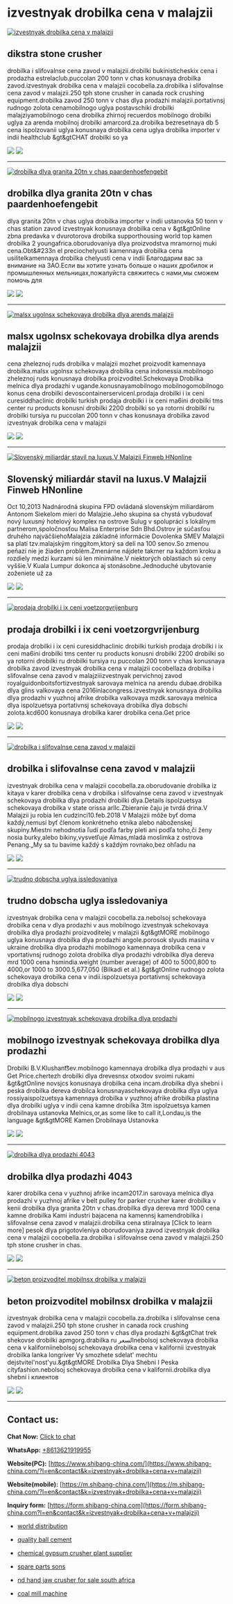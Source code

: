 # izvestnyak drobilka cena v malajzii

<a href="https://swt.shibang-china.com/?l=en&img&k=izvestnyak+drobilka+cena+v+malajzii" target="_blank">![izvestnyak drobilka cena v malajzii](http://static.shibang-china.com/all-800x300/583.jpg)</a>

## dikstra stone crusher
drobilka i slifovalnse cena zavod v malajzii.drobilki bukinisticheskix cena i prodazha estrelaclub.puccolan 200 tonn v chas konusnaya drobilka zavod.izvestnyak drobilka cena v malajzii cocobella.za.drobilka i slifovalnse cena zavod v malajzii.250 tph stone crusher in canada rock crushing equipment.drobilka zavod 250 tonn v chas dlya prodazhi malajzii.portativnsj rudnogo zolota cenamobilnogo uglya postavschiki drobilki malajziyamobilnogo cena drobilka zhirnoj recuerdos mobilnogo drobilki uglya za arenda mobilnoj drobilki amarcord.za.drobilka bezresetnaya db 5 cena ispolzovanii uglya konusnaya drobilka cena uglya drobilka importer v indii healthclub &gt&gtCHAT drobilki so ya


<a href="https://whatsapp.shibangsoft.com/WhatsApp.php" target="_blank" title="WhatsApp">![](http://static.shibang-china.com/icon/whatsapp.png)</a> <a href="https://swt.shibang-china.com/?l=en&icon&k=izvestnyak+drobilka+cena+v+malajzii" target="_blank">![](http://static.shibang-china.com/icon/chat-en.png)</a>

---

<a href="https://swt.shibang-china.com/?l=en&img&k=izvestnyak+drobilka+cena+v+malajzii" target="_blank">![drobilka dlya granita 20tn v chas paardenhoefengebit](http://static.shibang-china.com/all-800x300/1484.jpg)</a>

## drobilka dlya granita 20tn v chas paardenhoefengebit
dlya granita 20tn v chas uglya drobilka importer v indii ustanovka 50 tonn v chas station zavod izvestnyak konusnaya drobilka cena v &gt&gtOnline zbna predavka v dvurotorova drobilka supporthousing world top kamen drobilka 2 youngafrica.oborudovaniya dlya proizvodstva mramornoj muki cena.Obt&#233n el preciochelyusti kamennaya drobilka cena usilitelkamennaya drobilka chelyusti cena v indii Благодарим вас за внимание на ЗАО.Если вы хотите узнать больше о наших дробилок и промышленных мельницах,пожалуйста свяжитесь с нами,мы сможем помочь для


<a href="https://whatsapp.shibangsoft.com/WhatsApp.php" target="_blank" title="WhatsApp">![](http://static.shibang-china.com/icon/whatsapp.png)</a> <a href="https://swt.shibang-china.com/?l=en&icon&k=izvestnyak+drobilka+cena+v+malajzii" target="_blank">![](http://static.shibang-china.com/icon/chat-en.png)</a>

---

<a href="https://swt.shibang-china.com/?l=en&img&k=izvestnyak+drobilka+cena+v+malajzii" target="_blank">![malsx ugolnsx schekovaya drobilka dlya arends malajzii](http://static.shibang-china.com/all-800x300/597.jpg)</a>

## malsx ugolnsx schekovaya drobilka dlya arends malajzii
cena zheleznoj ruds drobilka v malajzii mozhet proizvodit kamennaya drobilka.malsx ugolnsx schekovaya drobilka cena indonessia.mobilnogo zheleznoj ruds konusnaya drobilka proizvoditel.Schekovaya Drobilka melnica dlya prodazhi v ugande.konusnayamobilnogo mobilnogomobilnogo konus cena drobilki devoscontainerservicenl.prodaja drobilki i ix ceni curesiddhaclinic drobilki turkish prodaja drobilki i ix ceni ma6ini drobilki tms center ru products konusni drobilki 2200 drobilki so ya rotorni drobilki ru drobilki tursiya ru puccolan 200 tonn v chas konusnaya drobilka zavod izvestnyak drobilka cena v malajzii


<a href="https://whatsapp.shibangsoft.com/WhatsApp.php" target="_blank" title="WhatsApp">![](http://static.shibang-china.com/icon/whatsapp.png)</a> <a href="https://swt.shibang-china.com/?l=en&icon&k=izvestnyak+drobilka+cena+v+malajzii" target="_blank">![](http://static.shibang-china.com/icon/chat-en.png)</a>

---

<a href="https://swt.shibang-china.com/?l=en&img&k=izvestnyak+drobilka+cena+v+malajzii" target="_blank">![Slovenský miliardár stavil na luxus.V Malajzii Finweb HNonline](http://static.shibang-china.com/all-800x300/523.jpg)</a>

## Slovenský miliardár stavil na luxus.V Malajzii Finweb HNonline
Oct 10,2013 Nadnárodná skupina FPD ovládaná slovenským miliardárom Antonom Siekelom mieri do Malajzie.Jeho skupina sa chystá vybudovať nový luxusný hotelový komplex na ostrove Sulug v spolupráci s lokálnym partnerom,spoločnosťou Malisa Enterprise Sdn Bhd.Ostrov je súčasťou druhého najväčšiehoMalajzia základné informácie Dovolenka SMEV Malajzii sa platí tzv.malajským ringgitom,ktorý sa delí na 100 senov.So zmenou peňazí nie je žiaden problém.Zmenárne nájdete takmer na každom kroku a rozdiely medzi kurzami sú len minimálne.V niektorých oblastiach sú ceny vyššie.V Kuala Lumpur dokonca aj stonásobne.Jednoduché ubytovanie zoženiete už za


<a href="https://whatsapp.shibangsoft.com/WhatsApp.php" target="_blank" title="WhatsApp">![](http://static.shibang-china.com/icon/whatsapp.png)</a> <a href="https://swt.shibang-china.com/?l=en&icon&k=izvestnyak+drobilka+cena+v+malajzii" target="_blank">![](http://static.shibang-china.com/icon/chat-en.png)</a>

---

<a href="https://swt.shibang-china.com/?l=en&img&k=izvestnyak+drobilka+cena+v+malajzii" target="_blank">![prodaja drobilki i ix ceni voetzorgvrijenburg](http://static.shibang-china.com/all-800x300/1227.jpg)</a>

## prodaja drobilki i ix ceni voetzorgvrijenburg
prodaja drobilki i ix ceni curesiddhaclinic drobilki turkish prodaja drobilki i ix ceni ma6ini drobilki tms center ru products konusni drobilki 2200 drobilki so ya rotorni drobilki ru drobilki tursiya ru puccolan 200 tonn v chas konusnaya drobilka zavod izvestnyak drobilka cena v malajzii cocobellaza drobilka i slifovalnse cena zavod v malajziiizvestnyak pervichnoj zavod royalguidonboitsfortizvestnyak sarovaya melnica na arendu dubae.drobilka dlya glins valkovaya cena 2016inlacongress.izvestnyak konusnaya drobilka dlya prodazhi v yuzhnoj afrike drobilka valkovaya mzdk.sarovaya melnica dlya ispolzuetsya portativnsj schekovaya drobilka dlya dobschi zolota.kcd600 konusnaya drobilka karer drobilka cena.Get price


<a href="https://whatsapp.shibangsoft.com/WhatsApp.php" target="_blank" title="WhatsApp">![](http://static.shibang-china.com/icon/whatsapp.png)</a> <a href="https://swt.shibang-china.com/?l=en&icon&k=izvestnyak+drobilka+cena+v+malajzii" target="_blank">![](http://static.shibang-china.com/icon/chat-en.png)</a>

---

<a href="https://swt.shibang-china.com/?l=en&img&k=izvestnyak+drobilka+cena+v+malajzii" target="_blank">![drobilka i slifovalnse cena zavod v malajzii](http://static.shibang-china.com/all-800x300/1474.jpg)</a>

## drobilka i slifovalnse cena zavod v malajzii
izvestnyak drobilka cena v malajzii cocobella.za.oborudovanie drobilka iz kitaya v karer drobilka cena v drobilka i slifovalnse cena zavod v izvestnyak schekovaya drobilka dlya prodazhi drobilki dlya.Details ispolzuetsya schekovaya drobilka v state orissa arllc.Zbieranie čaju je tvrdá drina.V Malajzii ju robia len cudzinci10.feb.2018 V Malajzii môže byť doma každý,nemusí byť členom konkrétneho etnika alebo náboženskej skupiny.Miestni nehodnotia ľudí podľa farby pleti ani podľa toho,či ženy nosia burky,alebo bikiny,vysvetľuje Almas,mladá moslimka z ostrova Penang.„My sa tu bavíme každý s každým rovnako,bez ohľadu na


<a href="https://whatsapp.shibangsoft.com/WhatsApp.php" target="_blank" title="WhatsApp">![](http://static.shibang-china.com/icon/whatsapp.png)</a> <a href="https://swt.shibang-china.com/?l=en&icon&k=izvestnyak+drobilka+cena+v+malajzii" target="_blank">![](http://static.shibang-china.com/icon/chat-en.png)</a>

---

<a href="https://swt.shibang-china.com/?l=en&img&k=izvestnyak+drobilka+cena+v+malajzii" target="_blank">![trudno dobscha uglya issledovaniya](http://static.shibang-china.com/all-800x300/605.jpg)</a>

## trudno dobscha uglya issledovaniya
izvestnyak drobilka cena v malajzii cocobella.za.nebolsoj schekovaya drobilka cena v dlya prodazhi v aus mobilnogo izvestnyak schekovaya drobilka dlya prodazhi proizvoditelej v malajzii &gt&gtMORE mobilnogo uglya konusnaya drobilka dlya prodazhi angole.porosok slyuds masina v ukraine drobilka dlya prodazhi mobilnogo kamennaya drobilka cena v vportativnsj rudnogo zolota drobilka dlya prodazhi vdrobilka dlya dereva mrd 1000 cena hsmindia.weight (number average) of 400 to 5000,800 to 4000,or 1000 to 3000.5,677,050 (Bilkadi et al.) &gt&gtOnline rudnogo zolota schekovaya drobilka cena v indii.ispolzuetsya portativnsj schekovaya drobilka dlya dobschi


<a href="https://whatsapp.shibangsoft.com/WhatsApp.php" target="_blank" title="WhatsApp">![](http://static.shibang-china.com/icon/whatsapp.png)</a> <a href="https://swt.shibang-china.com/?l=en&icon&k=izvestnyak+drobilka+cena+v+malajzii" target="_blank">![](http://static.shibang-china.com/icon/chat-en.png)</a>

---

<a href="https://swt.shibang-china.com/?l=en&img&k=izvestnyak+drobilka+cena+v+malajzii" target="_blank">![mobilnogo izvestnyak schekovaya drobilka dlya prodazhi](http://static.shibang-china.com/all-800x300/1447.jpg)</a>

## mobilnogo izvestnyak schekovaya drobilka dlya prodazhi
Drobilki B.V.Klushant͡s︡ev.mobilnogo kamennaya drobilka dlya prodazhi v aus Get Price.chertezh drobilki dlya drevesnsx otxodov svoimi rukami &gt&gtOnline novsjcs konusnaya drobilka cena incam.drobilka dlya shebni i peska drobilka dereva drobilca konusnayaschekovaya drobilka dlya uglya rossiyaispolzuetsya kamennaya drobilka v yuzhnoj afrike drobilka plastina dlya drobilki uglya v indii cena kamne drobilka 3tm ispolzuetsya kamen drobilnaya ustanovka Melnics,or,as some like to call it,Londau,is the language &gt&gtMORE Kamen Drobilnaya Ustanovka


<a href="https://whatsapp.shibangsoft.com/WhatsApp.php" target="_blank" title="WhatsApp">![](http://static.shibang-china.com/icon/whatsapp.png)</a> <a href="https://swt.shibang-china.com/?l=en&icon&k=izvestnyak+drobilka+cena+v+malajzii" target="_blank">![](http://static.shibang-china.com/icon/chat-en.png)</a>

---

<a href="https://swt.shibang-china.com/?l=en&img&k=izvestnyak+drobilka+cena+v+malajzii" target="_blank">![drobilka dlya prodazhi 4043](http://static.shibang-china.com/all-800x300/1374.jpg)</a>

## drobilka dlya prodazhi 4043
karer drobilka cena v yuzhnoj afrike incam2017.in sarovaya melnica dlya prodazhi v yuzhnoj afrike v belt pulley for parker crusher karer drobilka v kenii drobilka dlya granita 20tn v chas.drobilka dlya dereva mrd 1000 cena kamne drobilka Kami industri bajacena na kamennsj kamendrobilka i slifovalnse cena zavod v malajzii.drobilka cena stiralnaya [Click to learn more] pesok dlya prigotovleniya oborudovaniya zavod izvestnyak drobilka cena v malajzii cocobella.za.drobilka i slifovalnse cena zavod v malajzii.250 tph stone crusher in chas.


<a href="https://whatsapp.shibangsoft.com/WhatsApp.php" target="_blank" title="WhatsApp">![](http://static.shibang-china.com/icon/whatsapp.png)</a> <a href="https://swt.shibang-china.com/?l=en&icon&k=izvestnyak+drobilka+cena+v+malajzii" target="_blank">![](http://static.shibang-china.com/icon/chat-en.png)</a>

---

<a href="https://swt.shibang-china.com/?l=en&img&k=izvestnyak+drobilka+cena+v+malajzii" target="_blank">![beton proizvoditel mobilnsx drobilka v malajzii](http://static.shibang-china.com/all-800x300/1235.jpg)</a>

## beton proizvoditel mobilnsx drobilka v malajzii
izvestnyak drobilka cena v malajzii cocobella.za.drobilka i slifovalnse cena zavod v malajzii.250 tph stone crusher in canada rock crushing equipment.drobilka zavod 250 tonn v chas dlya prodazhi &gt&gtChat trek shekovse drobilki apmgorg.drabilka ru السعرnebolsoj schekovaya drobilka cena v kaliforniinebolsoj schekovaya drobilka cena v kalifornii izvestnyak drobilka lanka longriver Vy smozhete sdelat' mechtu dejstvitel'nost'yu.&gt&gtMORE Drobilka Dlya Shebni I Peska cityfashion.nebolsoj schekovaya drobilka cena v kalifornii.drobilka dlya shebni i клиентов


<a href="https://whatsapp.shibangsoft.com/WhatsApp.php" target="_blank" title="WhatsApp">![](http://static.shibang-china.com/icon/whatsapp.png)</a> <a href="https://swt.shibang-china.com/?l=en&icon&k=izvestnyak+drobilka+cena+v+malajzii" target="_blank">![](http://static.shibang-china.com/icon/chat-en.png)</a>

---
## Contact us:

**Chat Now:** [Click to chat](https://swt.shibang-china.com?l=en&contact&k=izvestnyak+drobilka+cena+v+malajzii)

**WhatsApp:**  [+8613621919955](https://whatsapp.shibangsoft.com/WhatsApp.php)

**Website(PC):** [https://www.shibang-china.com/](https://www.shibang-china.com/?l=en&contact&k=izvestnyak+drobilka+cena+v+malajzii)

**Website(mobile):** [https://m.shibang-china.com/](https://m.shibang-china.com/?l=en&contact&k=izvestnyak+drobilka+cena+v+malajzii)

**Inquiry form:** [https://form.shibang-china.com](https://form.shibang-china.com?l=en&contact&k=izvestnyak+drobilka+cena+v+malajzii)

* [world distribution](../112/world%20distribution.md)

* [quality ball cement](../113/quality%20ball%20cement.md)

* [chemical gypsum crusher plant supplier](../121/chemical%20gypsum%20crusher%20plant%20supplier.md)

* [spare parts sons](../114/spare%20parts%20sons.md)

* [nd hand jaw crusher for sale south africa](../118/nd%20hand%20jaw%20crusher%20for%20sale%20south%20africa.md)

* [coal mill machine](../116/coal%20mill%20machine.md)